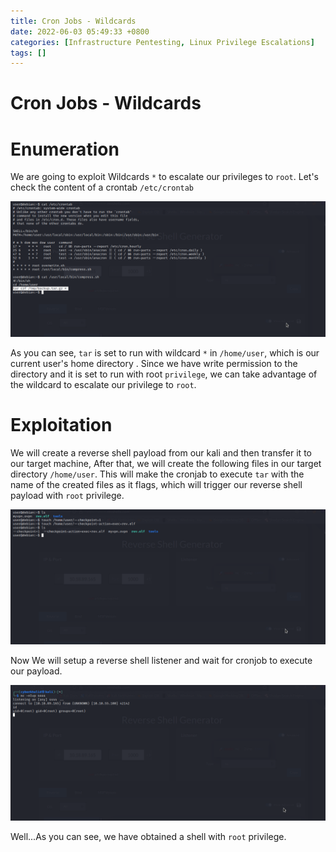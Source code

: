 ```yaml
---
title: Cron Jobs - Wildcards 
date: 2022-06-03 05:49:33 +0800
categories: [Infrastructure Pentesting, Linux Privilege Escalations]
tags: []  
---
```


#  Cron Jobs - Wildcards 

# Enumeration

We are going to exploit Wildcards  `*` to escalate our privileges to `root`. Let's check the content of a crontab `/etc/crontab`

![linpriv](https://raw.githubusercontent.com/cyberkhalid/cyberkhalid.github.io/main/assets/img/ipentest/linprivcronw1.png)

As you can see, `tar` is set to run with wildcard `*` in `/home/user`, which is our current user's home directory . Since we have write permission to the directory and it is set to run with root `privilege`, we can take advantage of the wildcard to escalate our privilege to `root`. 

# Exploitation

We will create a reverse shell payload from our kali and then transfer it to our target machine, After that, we will create the following files in our target directory `/home/user`. This will make the cronjab to execute `tar` with the name of the created files as it flags, which will trigger our reverse shell payload with `root` privilege. 

![linpriv](https://raw.githubusercontent.com/cyberkhalid/cyberkhalid.github.io/main/assets/img/ipentest/linprivcronen4.png)

Now We will setup a reverse shell listener and wait for cronjob to execute our payload.

![linpriv](https://raw.githubusercontent.com/cyberkhalid/cyberkhalid.github.io/main/assets/img/ipentest/linprivcronen5.png)

Well...As you can see, we have obtained a shell with  `root` privilege.
 
